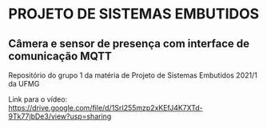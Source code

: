 # PROJETO DE SISTEMAS EMBUTIDOS
## Câmera e sensor de presença com interface de comunicação MQTT

Repositório do grupo 1 da matéria de Projeto de Sistemas Embutidos 2021/1 da UFMG

Link para o vídeo: https://drive.google.com/file/d/1SrI255mzp2xKEfJ4K7XTd-9Tk77jbDe3/view?usp=sharing
